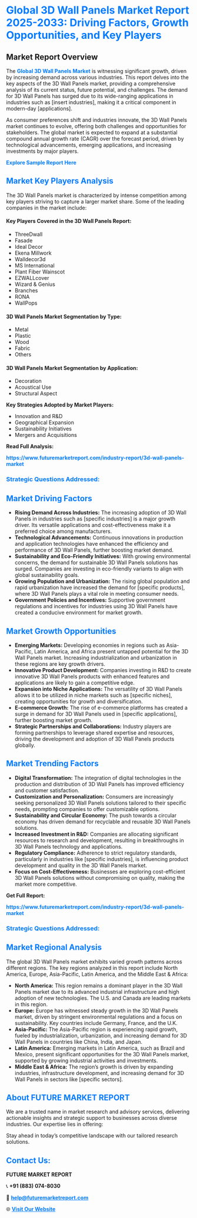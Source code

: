 <h1 style="color: #007BFF;">Global 3D Wall Panels Market Report 2025-2033: Driving Factors, Growth Opportunities, and Key Players</h1>

<section id="overview">
<h2>Market Report Overview</h2>
<p>The <a href="https://www.futuremarketreport.com/industry-report/3d-wall-panels-market" style="color: #007BFF; text-decoration: none;"><strong>Global 3D Wall Panels Market</strong></a> is witnessing significant growth, driven by increasing demand across various industries. This report delves into the key aspects of the 3D Wall Panels market, providing a comprehensive analysis of its current status, future potential, and challenges. The demand for 3D Wall Panels has surged due to its wide-ranging applications in industries such as [insert industries], making it a critical component in modern-day [applications].</p>
<p>As consumer preferences shift and industries innovate, the 3D Wall Panels market continues to evolve, offering both challenges and opportunities for stakeholders. The global market is expected to expand at a substantial compound annual growth rate (CAGR) over the forecast period, driven by technological advancements, emerging applications, and increasing investments by major players.</p>
</section>

<section id="overview">
<p><a href="https://www.futuremarketreport.com/request-sample/reportId=115016" style="color: #007BFF; text-decoration: none;"><strong>Explore Sample Report Here</strong></a></p>
</section>

<section id="key-players">
<h2 style="color: #007BFF;">Market Key Players Analysis</h2>
<p>The 3D Wall Panels market is characterized by intense competition among key players striving to capture a larger market share. Some of the leading companies in the market include:</p>
<h4>Key Players Covered in the 3D Wall Panels Report:</h4>
<ul><li>ThreeDwall</li><li>Fasade</li><li>Ideal Decor</li><li>Ekena Millwork</li><li>Walldecor3d</li><li>MS International</li><li>Plant Fiber Wainscot</li><li>EZWALLcover</li><li>Wizard &amp; Genius</li><li>Branches</li><li>RONA</li><li>WallPops</li></ul>
<h4>3D Wall Panels Market Segmentation by Type:</h4>
<ul><li>Metal</li><li>Plastic</li><li>Wood</li><li>Fabric</li><li>Others</li></ul>

<h4>3D Wall Panels Market Segmentation by Application:</h4>
<ul><li>Decoration</li><li>Acoustical Use</li><li>Structural Aspect</li></ul>
<p><strong>Key Strategies Adopted by Market Players:</strong></p>
<ul>
<li>Innovation and R&D</li>
<li>Geographical Expansion</li>
<li>Sustainability Initiatives</li>
<li>Mergers and Acquisitions</li>
</ul>
</section>

<section>
<p><strong>Read Full Analysis: </strong></p><a href="https://www.futuremarketreport.com/industry-report/3d-wall-panels-market" style="color: #007BFF; text-decoration: none;"><strong>https://www.futuremarketreport.com/industry-report/3d-wall-panels-market</strong></a>
<h3 style="color: #007BFF;">Strategic Questions Addressed:</h3>
</section>

<section id="driving-factors">
<h2 style="color: #007BFF;">Market Driving Factors</h2>
<ul>
<li><strong>Rising Demand Across Industries:</strong> The increasing adoption of 3D Wall Panels in industries such as [specific industries] is a major growth driver. Its versatile applications and cost-effectiveness make it a preferred choice among manufacturers.</li>
<li><strong>Technological Advancements:</strong> Continuous innovations in production and application technologies have enhanced the efficiency and performance of 3D Wall Panels, further boosting market demand.</li>
<li><strong>Sustainability and Eco-Friendly Initiatives:</strong> With growing environmental concerns, the demand for sustainable 3D Wall Panels solutions has surged. Companies are investing in eco-friendly variants to align with global sustainability goals.</li>
<li><strong>Growing Population and Urbanization:</strong> The rising global population and rapid urbanization have increased the demand for [specific products], where 3D Wall Panels plays a vital role in meeting consumer needs.</li>
<li><strong>Government Policies and Incentives:</strong> Supportive government regulations and incentives for industries using 3D Wall Panels have created a conducive environment for market growth.</li>
</ul>
</section>

<section id="growth-opportunities">
<h2 style="color: #007BFF;">Market Growth Opportunities</h2>
<ul>
<li><strong>Emerging Markets:</strong> Developing economies in regions such as Asia-Pacific, Latin America, and Africa present untapped potential for the 3D Wall Panels market. Increasing industrialization and urbanization in these regions are key growth drivers.</li>
<li><strong>Innovative Product Development:</strong> Companies investing in R&D to create innovative 3D Wall Panels products with enhanced features and applications are likely to gain a competitive edge.</li>
<li><strong>Expansion into Niche Applications:</strong> The versatility of 3D Wall Panels allows it to be utilized in niche markets such as [specific niches], creating opportunities for growth and diversification.</li>
<li><strong>E-commerce Growth:</strong> The rise of e-commerce platforms has created a surge in demand for 3D Wall Panels used in [specific applications], further boosting market growth.</li>
<li><strong>Strategic Partnerships and Collaborations:</strong> Industry players are forming partnerships to leverage shared expertise and resources, driving the development and adoption of 3D Wall Panels products globally.</li>
</ul>
</section>

<section id="trending-factors">
<h2 style="color: #007BFF;">Market Trending Factors</h2>
<ul>
<li><strong>Digital Transformation:</strong> The integration of digital technologies in the production and distribution of 3D Wall Panels has improved efficiency and customer satisfaction.</li>
<li><strong>Customization and Personalization:</strong> Consumers are increasingly seeking personalized 3D Wall Panels solutions tailored to their specific needs, prompting companies to offer customizable options.</li>
<li><strong>Sustainability and Circular Economy:</strong> The push towards a circular economy has driven demand for recyclable and reusable 3D Wall Panels solutions.</li>
<li><strong>Increased Investment in R&D:</strong> Companies are allocating significant resources to research and development, resulting in breakthroughs in 3D Wall Panels technology and applications.</li>
<li><strong>Regulatory Compliance:</strong> Adherence to strict regulatory standards, particularly in industries like [specific industries], is influencing product development and quality in the 3D Wall Panels market.</li>
<li><strong>Focus on Cost-Effectiveness:</strong> Businesses are exploring cost-efficient 3D Wall Panels solutions without compromising on quality, making the market more competitive.</li>
</ul>
</section>

<section>
<p><strong>Get Full Report: </strong></p><a href="https://www.futuremarketreport.com/industry-report/3d-wall-panels-market" style="color: #007BFF; text-decoration: none;"><strong>https://www.futuremarketreport.com/industry-report/3d-wall-panels-market</strong></a>
<h3 style="color: #007BFF;">Strategic Questions Addressed:</h3>
</section>


<section id="regional-analysis">
<h2 style="color: #007BFF;">Market Regional Analysis</h2>
<p>The global 3D Wall Panels market exhibits varied growth patterns across different regions. The key regions analyzed in this report include North America, Europe, Asia-Pacific, Latin America, and the Middle East & Africa:</p>
<ul>
<li><strong>North America:</strong> This region remains a dominant player in the 3D Wall Panels market due to its advanced industrial infrastructure and high adoption of new technologies. The U.S. and Canada are leading markets in this region.</li>
<li><strong>Europe:</strong> Europe has witnessed steady growth in the 3D Wall Panels market, driven by stringent environmental regulations and a focus on sustainability. Key countries include Germany, France, and the U.K.</li>
<li><strong>Asia-Pacific:</strong> The Asia-Pacific region is experiencing rapid growth, fueled by industrialization, urbanization, and increasing demand for 3D Wall Panels in countries like China, India, and Japan.</li>
<li><strong>Latin America:</strong> Emerging markets in Latin America, such as Brazil and Mexico, present significant opportunities for the 3D Wall Panels market, supported by growing industrial activities and investments.</li>
<li><strong>Middle East & Africa:</strong> The region’s growth is driven by expanding industries, infrastructure development, and increasing demand for 3D Wall Panels in sectors like [specific sectors].</li>
</ul>
</section>

<footer>
<h2 style="color: #007BFF;">About FUTURE MARKET REPORT</h2>
<p>We are a trusted name in market research and advisory services, delivering actionable insights and strategic support to businesses across diverse industries. Our expertise lies in offering:</p>

<p>Stay ahead in today’s competitive landscape with our tailored research solutions.</p>

<h2 style="color: #007BFF;">Contact Us:</h2>
<p><strong>FUTURE MARKET REPORT</strong></p>
<p>📞 <strong>+91 (883) 074-8030</strong></p>
<p>📧 <strong><a href="mailto:help@futuremarketreport.com" style="color: #007BFF;">help@futuremarketreport.com</a></strong></p>
<p>🌐 <strong><a href="https://www.futuremarketreport.com/" style="color: #007BFF;">Visit Our Website</a></strong></p>
</footer>